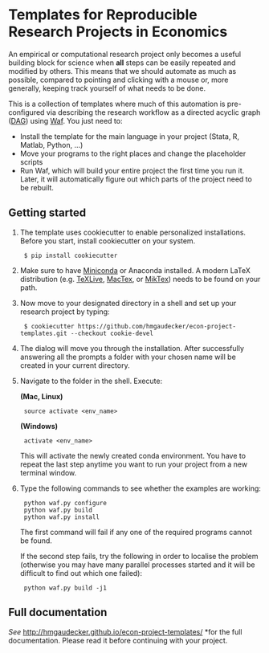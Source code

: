 Templates for Reproducible Research Projects in Economics
===========================================================

An empirical or computational research project only becomes a useful building block for science when **all** steps can be easily repeated and modified by others. This means that we should automate as much as possible, compared to pointing and clicking with a mouse or, more generally, keeping track yourself of what needs to be done.

This is a collection of templates where much of this automation is pre-configured via describing the research workflow as a directed acyclic graph ([DAG](http://en.wikipedia.org/wiki/Directed_acyclic_graph)) using [Waf](https://code.google.com/p/waf/). You just need to:

* Install the template for the main language in your project (Stata, R, Matlab, Python, ...)
* Move your programs to the right places and change the placeholder scripts
* Run Waf, which will build your entire project the first time you run it. Later, it will automatically figure out which parts of the project need to be rebuilt.


Getting started 
----------------

1. The template uses cookiecutter to enable personalized installations. Before you start, install cookiecutter on your system. 

        $ pip install cookiecutter

2. Make sure to have [Miniconda](http://conda.pydata.org/miniconda.html) or Anaconda installed. A modern LaTeX distribution (e.g. [TeXLive](www.tug.org/texlive/), [MacTex](http://tug.org/mactex/), or [MikTex](http://miktex.org/)) needs to be found on your path.

3. Now move to your designated directory in a shell and set up your research project by typing:
    
        $ cookiecutter https://github.com/hmgaudecker/econ-project-templates.git --checkout cookie-devel

4. The dialog will move you through the installation. After successfully answering all the prompts a folder with your chosen name will be created in your current directory. 

5. Navigate to the folder in the shell. Execute: 

   **(Mac, Linux)**

        source activate <env_name>

    **(Windows)**

        activate <env_name>

    This will activate the newly created conda environment. You have to repeat the last step anytime you want to run your project from a new terminal window.

4. Type the following commands to see whether the examples are working:

        python waf.py configure
        python waf.py build
        python waf.py install

   The first command will fail if any one of the required programs cannot be found.

   If the second step fails, try the following in order to localise the problem (otherwise you may have many parallel processes started and it will be difficult to find out which one failed):

        python waf.py build -j1

Full documentation
------------------

*See* http://hmgaudecker.github.io/econ-project-templates/ *for the full documentation. Please read it before continuing with your project.

